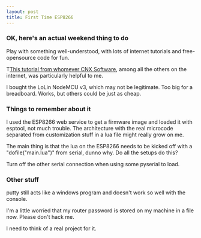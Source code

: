 ```yaml
---
layout: post
title: First Time ESP8266
---
```


### OK, here's an actual weekend thing to do

Play with something well-understood, with lots of internet tutorials and free-opensource code for fun.

T[This tutorial from whomever CNX Software](http://www.cnx-software.com/2015/10/29/getting-started-with-nodemcu-board-powered-by-esp8266-wisoc/), among all the others on the internet, was particularly helpful to me.

I bought the LoLin NodeMCU v3, which may not be legitimate.  Too big for a breadboard.  Works, but others could be just as cheap.

### Things to remember about it

I used the ESP8266 web service to get a firmware image and loaded it with esptool, not much trouble.  The architecture with the real microcode separated from customization stuff in a lua file might really grow on me.

The main thing is that the lua on the ESP8266 needs to be kicked off with a "dofile("main.lua")" from serial, dunno why.  Do all the setups do this?

Turn off the other serial connection when using some pyserial to load.

### Other stuff

putty still acts like a windows program and doesn't work so well with the console.

I'm a little worried that my router password is stored on my machine in a file now.  Please don't hack me.

I need to think of a real project for it.
